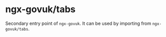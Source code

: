# ngx-govuk/tabs

Secondary entry point of `ngx-govuk`. It can be used by importing from `ngx-govuk/tabs`.
